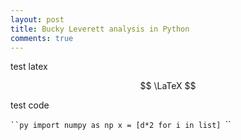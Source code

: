 ```yaml
---
layout: post
title: Bucky Leverett analysis in Python
comments: true
---
```

test latex 

$$ \LaTeX $$

test code

`​``py
import numpy as np
x = [d*2 for i in list]
`​``